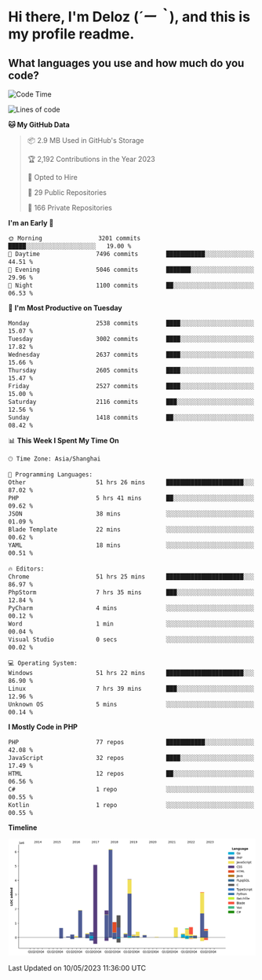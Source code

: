 # **Hi there, I'm Deloz (*´ー｀*), and this is my profile readme.**

## **What languages you use and how much do you code?**

<!--START_SECTION:waka-->
![Code Time](http://img.shields.io/badge/Code%20Time-1%2C424%20hrs%205%20mins-blue)

![Lines of code](https://img.shields.io/badge/From%20Hello%20World%20I%27ve%20Written-30.7%20million%20lines%20of%20code-blue)

**🐱 My GitHub Data** 

> 📦 2.9 MB Used in GitHub's Storage 
 > 
> 🏆 2,192 Contributions in the Year 2023
 > 
> 💼 Opted to Hire
 > 
> 📜 29 Public Repositories 
 > 
> 🔑 166 Private Repositories 
 > 
**I'm an Early 🐤** 

```text
🌞 Morning                3201 commits        █████░░░░░░░░░░░░░░░░░░░░   19.00 % 
🌆 Daytime                7496 commits        ███████████░░░░░░░░░░░░░░   44.51 % 
🌃 Evening                5046 commits        ███████░░░░░░░░░░░░░░░░░░   29.96 % 
🌙 Night                  1100 commits        ██░░░░░░░░░░░░░░░░░░░░░░░   06.53 % 
```
📅 **I'm Most Productive on Tuesday** 

```text
Monday                   2538 commits        ████░░░░░░░░░░░░░░░░░░░░░   15.07 % 
Tuesday                  3002 commits        ████░░░░░░░░░░░░░░░░░░░░░   17.82 % 
Wednesday                2637 commits        ████░░░░░░░░░░░░░░░░░░░░░   15.66 % 
Thursday                 2605 commits        ████░░░░░░░░░░░░░░░░░░░░░   15.47 % 
Friday                   2527 commits        ████░░░░░░░░░░░░░░░░░░░░░   15.00 % 
Saturday                 2116 commits        ███░░░░░░░░░░░░░░░░░░░░░░   12.56 % 
Sunday                   1418 commits        ██░░░░░░░░░░░░░░░░░░░░░░░   08.42 % 
```


📊 **This Week I Spent My Time On** 

```text
🕑︎ Time Zone: Asia/Shanghai

💬 Programming Languages: 
Other                    51 hrs 26 mins      ██████████████████████░░░   87.02 % 
PHP                      5 hrs 41 mins       ██░░░░░░░░░░░░░░░░░░░░░░░   09.62 % 
JSON                     38 mins             ░░░░░░░░░░░░░░░░░░░░░░░░░   01.09 % 
Blade Template           22 mins             ░░░░░░░░░░░░░░░░░░░░░░░░░   00.62 % 
YAML                     18 mins             ░░░░░░░░░░░░░░░░░░░░░░░░░   00.51 % 

🔥 Editors: 
Chrome                   51 hrs 25 mins      ██████████████████████░░░   86.97 % 
PhpStorm                 7 hrs 35 mins       ███░░░░░░░░░░░░░░░░░░░░░░   12.84 % 
PyCharm                  4 mins              ░░░░░░░░░░░░░░░░░░░░░░░░░   00.12 % 
Word                     1 min               ░░░░░░░░░░░░░░░░░░░░░░░░░   00.04 % 
Visual Studio            0 secs              ░░░░░░░░░░░░░░░░░░░░░░░░░   00.02 % 

💻 Operating System: 
Windows                  51 hrs 22 mins      ██████████████████████░░░   86.90 % 
Linux                    7 hrs 39 mins       ███░░░░░░░░░░░░░░░░░░░░░░   12.96 % 
Unknown OS               5 mins              ░░░░░░░░░░░░░░░░░░░░░░░░░   00.14 % 
```

**I Mostly Code in PHP** 

```text
PHP                      77 repos            ███████████░░░░░░░░░░░░░░   42.08 % 
JavaScript               32 repos            ████░░░░░░░░░░░░░░░░░░░░░   17.49 % 
HTML                     12 repos            ██░░░░░░░░░░░░░░░░░░░░░░░   06.56 % 
C#                       1 repo              ░░░░░░░░░░░░░░░░░░░░░░░░░   00.55 % 
Kotlin                   1 repo              ░░░░░░░░░░░░░░░░░░░░░░░░░   00.55 % 
```



**Timeline**

![Lines of Code chart](https://raw.githubusercontent.com/deloz/deloz/main/assets/bar_graph.png)


 Last Updated on 10/05/2023 11:36:00 UTC
<!--END_SECTION:waka-->
